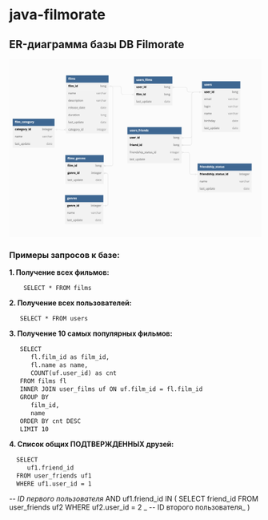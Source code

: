 # java-filmorate

## ER-диаграмма базы DB Filmorate

![Filmorate DB ER-chart](/Filmorate%20DB_Kryuchkov.png)

### Примеры запросов к базе:

  **1. Получение всех фильмов:**
  
        SELECT * FROM films

  **2. Получение всех пользователей:**
  
       SELECT * FROM users

  **3. Получение 10 самых популярных фильмов:**
  
       SELECT
          fl.film_id as film_id,
          fl.name as name,
          COUNT(uf.user_id) as cnt
       FROM films fl
       INNER JOIN user_films uf ON uf.film_id = fl.film_id 
       GROUP BY
          film_id,
          name
       ORDER BY cnt DESC
       LIMIT 10

  **4. Список общих ПОДТВЕРЖДЕННЫХ друзей:**
  
      SELECT
         uf1.friend_id
      FROM user_friends uf1
      WHERE uf1.user_id = 1
_-- ID первого пользователя_
      AND uf1.friend_id IN (
         SELECT friend_id
         FROM user_friends uf2
         WHERE uf2.user_id = 2 
_ -- ID второго пользователя_
       )
       
       


